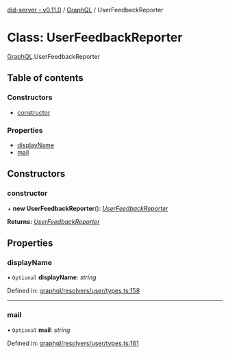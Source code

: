 [did-server - v0.11.0](../README.md) / [GraphQL](../modules/graphql.md) / UserFeedbackReporter

# Class: UserFeedbackReporter

[GraphQL](../modules/graphql.md).UserFeedbackReporter

## Table of contents

### Constructors

- [constructor](graphql.userfeedbackreporter.md#constructor)

### Properties

- [displayName](graphql.userfeedbackreporter.md#displayname)
- [mail](graphql.userfeedbackreporter.md#mail)

## Constructors

### constructor

\+ **new UserFeedbackReporter**(): [*UserFeedbackReporter*](graphql.userfeedbackreporter.md)

**Returns:** [*UserFeedbackReporter*](graphql.userfeedbackreporter.md)

## Properties

### displayName

• `Optional` **displayName**: *string*

Defined in: [graphql/resolvers/user/types.ts:158](https://github.com/Puzzlepart/did/blob/dev/server/graphql/resolvers/user/types.ts#L158)

___

### mail

• `Optional` **mail**: *string*

Defined in: [graphql/resolvers/user/types.ts:161](https://github.com/Puzzlepart/did/blob/dev/server/graphql/resolvers/user/types.ts#L161)
